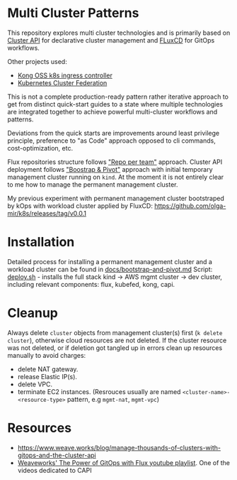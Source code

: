# Multi Cluster Patterns

This repository explores multi cluster technologies and is primarily based on [Cluster API](https://github.com/kubernetes-sigs/cluster-api) for declarative cluster management and [FLuxCD](https://fluxcd.io/) for GitOps workflows.

Other projects used:
* [Kong OSS k8s ingress controller](https://docs.konghq.com/kubernetes-ingress-controller/)
* [Kubernetes Cluster Federation](https://github.com/kubernetes-sigs/kubefed/)

This is not a complete production-ready pattern rather iterative approach to get from distinct quick-start guides to a state where multiple technologies are integrated together to achieve powerful multi-cluster workflows and patterns.

Deviations from the quick starts are improvements around least privilege principle, preference to "as Code" approach opposed to cli commands, cost-optimization, etc.

Flux repositories structure follows ["Repo per team"](https://fluxcd.io/docs/guides/repository-structure/#repo-per-team) approach.
Cluster API deployment follows ["Boostrap & Pivot"](https://cluster-api.sigs.k8s.io/clusterctl/commands/move.html) approach with initial temporary management cluster running on `kind`. At the moment it is not entirely clear to me how to manage the permanent management cluster.

My previous experiment with permanent management cluster bootstraped by kOps with workload cluster applied by FluxCD: https://github.com/olga-mir/k8s/releases/tag/v0.0.1

# Installation

Detailed process for installing a permanent management cluster and a workload cluster can be found in [docs/bootstrap-and-pivot.md](docs/bootstrap-and-pivot.md)
Script: [deploy.sh](./scripts/deploy.sh) - installs the full stack kind -> AWS mgmt cluster -> dev cluster, including relevant components: flux, kubefed, kong, capi.

# Cleanup

Always delete `cluster` objects from management cluster(s) first (`k delete cluster`), otherwise cloud resources are not deleted.
If the cluster resource was not deleted, or if deletion got tangled up in errors clean up resources manually to avoid charges:
* delete NAT gateway.
* release Elastic IP(s).
* delete VPC.
* terminate EC2 instances.
(Resrouces usually are named `<cluster-name>-<resource-type>` pattern, e.g `mgmt-nat`, `mgmt-vpc`)

# Resources

* https://www.weave.works/blog/manage-thousands-of-clusters-with-gitops-and-the-cluster-api
* [Weaveworks' The Power of GitOps with Flux youtube playlist](https://www.youtube.com/playlist?list=PL9lTuCFNLaD3fI_g-NXWVxopnJ0adn65d). One of the videos dedicated to CAPI

